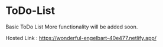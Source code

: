 # ToDo-List
Basic ToDo List More functionality will be added soon. 

Hosted Link : https://wonderful-engelbart-40e477.netlify.app/



